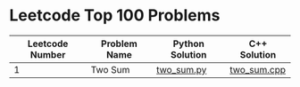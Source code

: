 # Leetcode Top 100 Problems




| Leetcode Number  | Problem Name  | Python Solution  | C++ Solution  |   
|---|---|---|---|
| 1 | Two Sum  | [two_sum.py](./two_sum.py)  | [two_sum.cpp](./two_sum.cpp)  |






